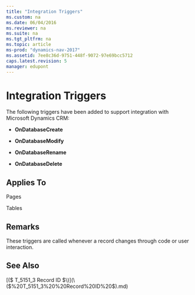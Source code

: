 ```yaml
---
title: "Integration Triggers"
ms.custom: na
ms.date: 06/04/2016
ms.reviewer: na
ms.suite: na
ms.tgt_pltfrm: na
ms.topic: article
ms-prod: "dynamics-nav-2017"
ms.assetid: 7ee8c36d-9751-448f-9072-97e69bcc5712
caps.latest.revision: 5
manager: edupont
---
```

# Integration Triggers
The following triggers have been added to support integration with Microsoft Dynamics CRM:  
  
-   **OnDatabaseCreate**  
  
-   **OnDatabaseModify**  
  
-   **OnDatabaseRename**  
  
-   **OnDatabaseDelete**  
  
## Applies To  
 Pages  
  
 Tables  
  
## Remarks  
 These triggers are called whenever a record changes through code or user interaction.  
  
## See Also  
 [\($ T\_5151\_3  Record ID $\)](\($%20T_5151_3%20%20Record%20ID%20$\).md)